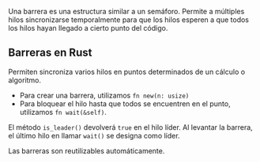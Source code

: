 Una barrera es una estructura similar a un semáforo. Permite a múltiples hilos sincronizarse temporalmente para que los hilos esperen a que todos los hilos hayan llegado a cierto punto del código.

## Barreras en Rust

Permiten sincroniza varios hilos en puntos determinados de un cálculo o algoritmo.

- Para crear una barrera, utilizamos `fn new(n: usize)`
- Para bloquear el hilo hasta que todos se encuentren en el punto, utilizamos `fn wait(&self)`.

El método `is_leader()` devolverá `true` en el hilo líder. Al levantar la barrera, el último hilo en llamar `wait()` se designa como líder.

Las barreras son reutilizables automáticamente.
